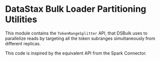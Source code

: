 # DataStax Bulk Loader Partitioning Utilities

This module contains the `TokenRangeSplitter` API, that DSBulk uses to parallelize reads by 
targeting all the token subranges simultaneously from different replicas.

This code is inspired by the equivalent API from the Spark Connector.